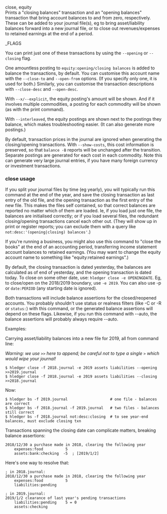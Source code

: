 close, equity\
Prints a "closing balances" transaction and an "opening balances" transaction
that bring account balances to and from zero, respectively.
These can be added to your journal file(s), eg to bring
asset/liability balances forward into a new journal file, or to
close out revenues/expenses to retained earnings at the end of a period.

_FLAGS

You can print just one of these transactions by using the
`--opening` or `--closing` flag.

One amountless posting to `equity:opening/closing balances` is added
to balance the transactions, by default.
You can customise this account name with the `--close-to` and
`--open-from` options. (If you specify only one, it is used for both.)
Similarly, you can customise the transaction descriptions with
`--close-desc` and `--open-desc`.

With `--x/--explicit`, the equity posting's amount will be shown.
And if it involves multiple commodities, a posting for each commodity 
will be shown (as with the print command).

With `--interleaved`, the equity postings are shown next to the
postings they balance, which makes troubleshooting easier.
(It can also generate more postings.)

By default, transaction prices in the journal are ignored when
generating the closing/opening transactions.
With `--show-costs`, this cost information is preserved,
so that `balance -B` reports will be unchanged after the transition.
Separate postings are generated for each cost in each commodity.
Note this can generate very large journal entries, if you have many
foreign currency or investment transactions.

### close usage

If you split your journal files by time (eg yearly), you will
typically run this command at the end of the year, and save the
closing transaction as last entry of the old file, and the opening
transaction as the first entry of the new file.
This makes the files self contained, so that correct balances are
reported no matter which of them are loaded. Ie, if you load just one
file, the balances are initialised correctly; or if you load several
files, the redundant closing/opening transactions cancel each other
out. (They will show up in print or register reports; you can exclude
them with a query like `not:desc:'(opening|closing) balances'`.)

If you're running a business, you might also use this command to
"close the books" at the end of an accounting period, transferring
income statement account balances to retained earnings. (You may want
to change the equity account name to something like 
"equity:retained earnings".)

By default, the closing transaction is dated yesterday, the balances 
are calculated as of end of yesterday, and the opening transaction is dated today.
To close on some other date, use: `hledger close -e OPENINGDATE`.
Eg, to close/open on the 2018/2019 boundary, use `-e 2019`.
You can also use -p or `date:PERIOD` (any starting date is ignored).

Both transactions will include balance assertions for the
closed/reopened accounts.  You probably shouldn't use status or
realness filters (like -C or -R or `status:`) with this command, or
the generated balance assertions will depend on these flags.
Likewise, if you run this command with --auto, the balance assertions
will probably always require --auto.

Examples:

Carrying asset/liability balances into a new file for 2019, all from command line:

*Warning: we use `>>` here to append; be careful not to type a single `>` which would wipe your journal!*

```shell
$ hledger close -f 2018.journal -e 2019 assets liabilities --opening >>2019.journal
$ hledger close -f 2018.journal -e 2019 assets liabilities --closing >>2018.journal
```

Now:

```shell
$ hledger bs -f 2019.journal                   # one file - balances are correct
$ hledger bs -f 2018.journal -f 2019.journal   # two files - balances still correct
$ hledger bs -f 2018.journal not:desc:closing  # to see year-end balances, must exclude closing txn
```

Transactions spanning the closing date can complicate matters, breaking balance assertions:

```journal
2018/12/30 a purchase made in 2018, clearing the following year
    expenses:food          5
    assets:bank:checking  -5  ; [2019/1/2]
```

Here's one way to resolve that:

```journal
; in 2018.journal:
2018/12/30 a purchase made in 2018, clearing the following year
    expenses:food          5
    liabilities:pending

; in 2019.journal:
2019/1/2 clearance of last year's pending transactions
    liabilities:pending    5 = 0
    assets:checking
```

